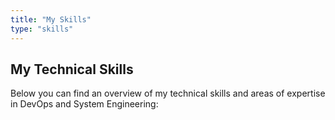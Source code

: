 ```yaml
---
title: "My Skills"
type: "skills"
---
```


## My Technical Skills

Below you can find an overview of my technical skills and areas of expertise in DevOps and System Engineering: